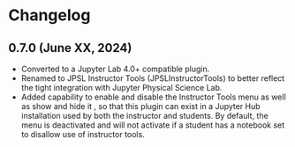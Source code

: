 # Changelog

<!-- <START NEW CHANGELOG ENTRY> -->
## 0.7.0 (June XX, 2024)
* Converted to a Jupyter Lab 4.0+ compatible plugin.
* Renamed to JPSL Instructor Tools (JPSLInstructorTools) to better reflect 
  the tight integration with Jupyter Physical Science Lab.
* Added capability to enable and disable the Instructor Tools menu as well 
  as show and hide it , so that this plugin can exist in a Jupyter Hub 
  installation used by both the instructor and students. By default, the menu 
  is deactivated and will not activate if a student has a notebook set to 
  disallow use of instructor tools.

<!-- <END NEW CHANGELOG ENTRY> -->
